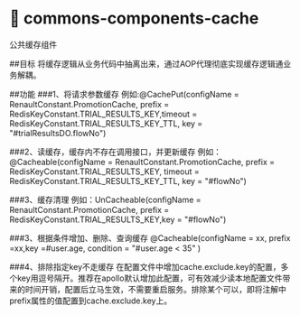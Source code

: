 # 🥤 commons-components-cache

公共缓存组件

##目标
  将缓存逻辑从业务代码中抽离出来，通过AOP代理彻底实现缓存逻辑通业务解耦。
  
##功能
   ###1、将请求参数缓存
     例如:@CachePut(configName = RenaultConstant.PromotionCache, prefix = RedisKeyConstant.TRIAL_RESULTS_KEY,timeout = RedisKeyConstant.TRIAL_RESULTS_KEY_TTL, key = "#trialResultsDO.flowNo")

   ###2、读缓存，缓存内不存在调用接口，并更新缓存
      例如：@Cacheable(configName = RenaultConstant.PromotionCache, prefix = RedisKeyConstant.TRIAL_RESULTS_KEY,
            timeout = RedisKeyConstant.TRIAL_RESULTS_KEY_TTL, key = "#flowNo")  

   ###3、缓存清理
       例如：UnCacheable(configName = RenaultConstant.PromotionCache, prefix = RedisKeyConstant.TRIAL_RESULTS_KEY,key = "#flowNo")

   ###3、根据条件增加、删除、查询缓存
        @Cacheable(configName = xx, prefix =xx,key =#user.age, condition = "#user.age < 35" )

   ###4、排除指定key不走缓存
         在配置文件中增加cache.exclude.key的配置，多个key用逗号隔开。推荐在apollo默认增加此配置，可有效减少读本地配置文件带来的时间开销，配置后立马生效，不需要重启服务。排除某个可以，即将注解中prefix属性的值配置到cache.exclude.key上。

